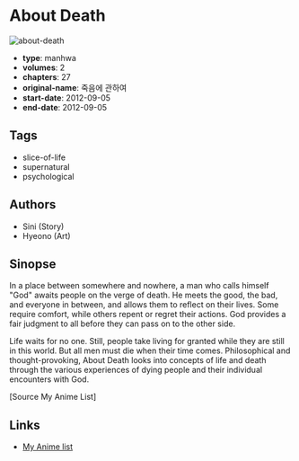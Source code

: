 # About Death

![about-death](https://cdn.myanimelist.net/images/manga/2/89293.jpg)

-   **type**: manhwa
-   **volumes**: 2
-   **chapters**: 27
-   **original-name**: 죽음에 관하여
-   **start-date**: 2012-09-05
-   **end-date**: 2012-09-05

## Tags

-   slice-of-life
-   supernatural
-   psychological

## Authors

-   Sini (Story)
-   Hyeono (Art)

## Sinopse

In a place between somewhere and nowhere, a man who calls himself "God" awaits people on the verge of death. He meets the good, the bad, and everyone in between, and allows them to reflect on their lives. Some require comfort, while others repent or regret their actions. God provides a fair judgment to all before they can pass on to the other side.

Life waits for no one. Still, people take living for granted while they are still in this world. But all men must die when their time comes. Philosophical and thought-provoking, About Death looks into concepts of life and death through the various experiences of dying people and their individual encounters with God.

[Source My Anime List]

## Links

-   [My Anime list](https://myanimelist.net/manga/50027/About_Death)
